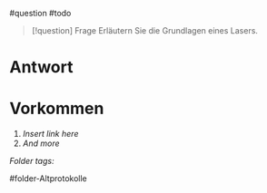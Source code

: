 
#question #todo 

> [!question] Frage
> Erläutern Sie die Grundlagen eines Lasers.
> 

# Antwort



# Vorkommen
1. *Insert link here*
2. *And more*


 *Folder tags:*

#folder-Altprotokolle